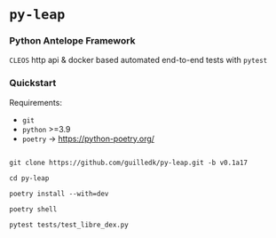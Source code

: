 # `py-leap`

### Python Antelope Framework

`CLEOS` http api & docker based automated end-to-end tests with `pytest`

### Quickstart

Requirements:


- `git`
- `python` >=3.9
- `poetry` -> https://python-poetry.org/

```

git clone https://github.com/guilledk/py-leap.git -b v0.1a17

cd py-leap

poetry install --with=dev

poetry shell

pytest tests/test_libre_dex.py

```
